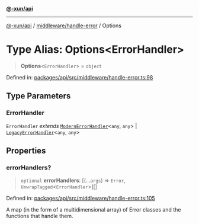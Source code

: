 [**@-xun/api**](../../../README.md)

***

[@-xun/api](../../../README.md) / [middleware/handle-error](../README.md) / Options

# Type Alias: Options\<ErrorHandler\>

> **Options**\<`ErrorHandler`\> = `object`

Defined in: [packages/api/src/middleware/handle-error.ts:98](https://github.com/Xunnamius/api-utils/blob/57bcbde0493ed3285651262eed2a32e963f10249/packages/api/src/middleware/handle-error.ts#L98)

## Type Parameters

### ErrorHandler

`ErrorHandler` *extends* [`ModernErrorHandler`](ModernErrorHandler.md)\<`any`, `any`\> \| [`LegacyErrorHandler`](LegacyErrorHandler.md)\<`any`, `any`\>

## Properties

### errorHandlers?

> `optional` **errorHandlers**: \[(...`args`) => `Error`, `UnwrapTagged`\<`ErrorHandler`\>\][]

Defined in: [packages/api/src/middleware/handle-error.ts:105](https://github.com/Xunnamius/api-utils/blob/57bcbde0493ed3285651262eed2a32e963f10249/packages/api/src/middleware/handle-error.ts#L105)

A map (in the form of a multidimensional array) of Error classes and the
functions that handle them.
